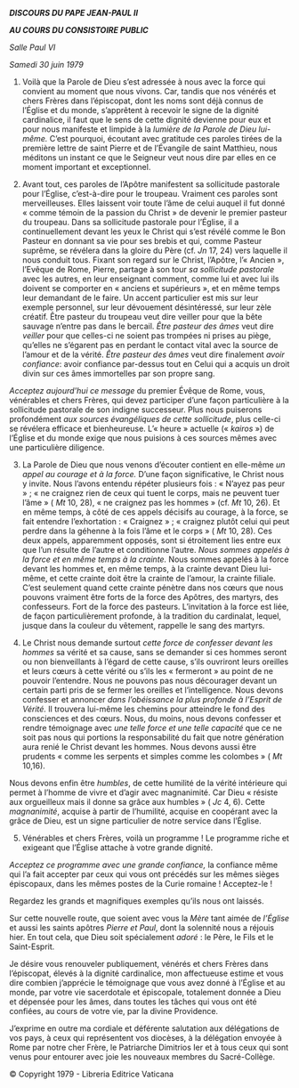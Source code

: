 ***DISCOURS DU PAPE JEAN-PAUL II***

***AU COURS DU CONSISTOIRE PUBLIC***

*Salle Paul VI*

*Samedi 30 juin 1979*

1. Voilà que la Parole de Dieu s’est adressée à nous avec la force qui convient au moment que nous vivons. Car, tandis que nos vénérés et chers Frères dans l’épiscopat, dont les noms sont déjà connus de l’Église et du monde, s’apprêtent à recevoir le signe de la dignité cardinalice, il faut que le sens de cette dignité devienne pour eux et pour nous manifeste et limpide à la *lumière de la Parole de Dieu lui-même.* C’est pourquoi, écoutant avec gratitude ces paroles tirées de la première lettre de saint Pierre et de l’Évangile de saint Matthieu, nous méditons un instant ce que le Seigneur veut nous dire par elles en ce moment important et exceptionnel.

2. Avant tout, ces paroles de l’Apôtre manifestent sa sollicitude pastorale pour l’Église, c’est-à-dire pour le troupeau. Vraiment ces paroles sont merveilleuses. Elles laissent voir toute l’âme de celui auquel il fut donné « comme témoin de la passion du Christ » de devenir le premier pasteur du troupeau. Dans sa sollicitude pastorale pour l’Église, il a continuellement devant les yeux le Christ qui s’est révélé comme le Bon Pasteur en donnant sa vie pour ses brebis et qui, comme Pasteur suprême, se révélera dans la gloire du Père (cf. *Jn* 17, 24) vers laquelle il nous conduit tous. Fixant son regard sur le Christ, l’Apôtre, l’« Ancien », l’Evêque de Rome, Pierre, partage à son tour *sa sollicitude pastorale* avec les autres, en leur enseignant comment, comme lui et avec lui ils doivent se comporter en « anciens et supérieurs », et en même temps leur demandant de le faire. Un accent particulier est mis sur leur exemple personnel, sur leur dévouement désintéressé, sur leur zèle créatif. Être pasteur du troupeau veut dire veiller pour que la bête sauvage n’entre pas dans le bercail. *Être pasteur des âmes* veut dire *veiller* pour que celles-ci ne soient pas trompées ni prises au piège, qu’elles ne s’égarent pas en perdant le contact vital avec la source de l’amour et de la vérité. *Être pasteur des âmes* veut dire finalement *avoir confiance*: avoir confiance par-dessus tout en Celui qui a acquis un droit divin sur ces âmes immortelles par son propre sang.

*Acceptez aujourd'hui ce message* du premier Évêque de Rome, vous, vénérables et chers Frères, qui devez participer d’une façon particulière à la sollicitude pastorale de son indigne successeur. Plus nous puiserons profondément *aux sources évangéliques de cette sollicitude*, plus celle-ci se révélera efficace et bienheureuse. L’« heure » actuelle (« *kairos* ») de l’Église et du monde exige que nous puisions à ces sources mêmes avec une particulière diligence.

3. La Parole de Dieu que nous venons d’écouter contient en elle-même *un appel au courage et à la force.* D’une façon significative, le Christ nous y invite. Nous l’avons entendu répéter plusieurs fois : « N’ayez pas peur » ; « ne craignez rien de ceux qui tuent le corps, mais ne peuvent tuer l’âme » ( *Mt* 10, 28), « ne craignez pas les hommes » (cf. *Mt* 10, 26). Et en même temps, à côté de ces appels décisifs au courage, à la force, se fait entendre l’exhortation : « Craignez » ; « craignez plutôt celui qui peut perdre dans la géhenne à la fois l’âme et le corps » ( *Mt* 10, 28). Ces deux appels, apparemment opposés, sont si étroitement lies entre eux que l’un résulte de l’autre et conditionne l’autre. *Nous sommes appelés à la force et en même temps à la crainte.* Nous sommes appelés à la force devant les hommes et, en même temps, à la crainte devant Dieu lui-même, et cette crainte doit être la crainte de l’amour, la crainte filiale. C’est seulement quand cette crainte pénètre dans nos cœurs que nous pouvons vraiment être forts de la force des Apôtres, des martyrs, des confesseurs. Fort de la force des pasteurs. L’invitation à la force est liée, de façon particulièrement profonde, à la tradition du cardinalat, lequel, jusque dans la couleur du vêtement, rappelle le sang des martyrs.

4. Le Christ nous demande surtout *cette force de confesser devant les hommes* sa vérité et sa cause, sans se demander si ces hommes seront ou non bienveillants à l’égard de cette cause, s’ils ouvriront leurs oreilles et leurs cœurs à cette vérité ou s’ils les « fermeront » au point de ne pouvoir l’entendre. Nous ne pouvons pas nous décourager devant un certain parti pris de se fermer les oreilles et l’intelligence. Nous devons confesser et annoncer *dans l’obéissance la plus profonde à l’Esprit de Vérité.* Il trouvera lui-même les chemins pour atteindre le fond des consciences et des cœurs. Nous, du moins, nous devons confesser et rendre témoignage avec *une telle force et une telle capacité* que ce ne soit pas nous qui portions la responsabilité du fait que notre génération aura renié le Christ devant les hommes. Nous devons aussi être prudents « comme les serpents et simples comme les colombes » ( *Mt* 10,16).

Nous devons enfin être *humbles*, de cette humilité de la vérité intérieure qui permet à l’homme de vivre et d’agir avec magnanimité. Car Dieu « résiste aux orgueilleux mais il donne sa grâce aux humbles » ( *Jc* 4, 6). Cette *magnanimité*, acquise à partir de l’humilité, acquise en coopérant avec la grâce de Dieu, est un signe particulier de notre service dans l’Église.

5. Vénérables et chers Frères, voilà un programme ! Le programme riche et exigeant que l’Église attache à votre grande dignité.

*Acceptez ce programme avec une grande confiance,* la confiance même qui l’a fait accepter par ceux qui vous ont précédés sur les mêmes sièges épiscopaux, dans les mêmes postes de la Curie romaine ! Acceptez-le !

Regardez les grands et magnifiques exemples qu’ils nous ont laissés.

Sur cette nouvelle route, que soient avec vous la *Mère* tant aimée de *l’Église* et aussi les saints apôtres *Pierre et Paul*, dont la solennité nous a réjouis hier. En tout cela, que Dieu soit spécialement *adoré* : le Père, le Fils et le Saint-Esprit.

Je désire vous renouveler publiquement, vénérés et chers Frères dans l’épiscopat, élevés à la dignité cardinalice, mon affectueuse estime et vous dire combien j’apprécie le témoignage que vous avez donné à l’Église et au monde, par votre vie sacerdotale et épiscopale, totalement donnée a Dieu et dépensée pour les âmes, dans toutes les tâches qui vous ont été confiées, au cours de votre vie, par la divine Providence.

J’exprime en outre ma cordiale et déférente salutation aux délégations de vos pays, à ceux qui représentent vos diocèses, à la délégation envoyée à Rome par notre cher Frère, le Patriarche Dimitrios Ier et à tous ceux qui sont venus pour entourer avec joie les nouveaux membres du Sacré-Collège.

© Copyright 1979 - Libreria Editrice Vaticana